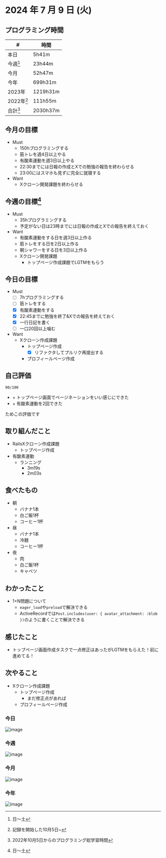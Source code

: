 # 2024 年 7 月 9 日 (火)

## プログラミング時間
| #          | 時間     |
| ---------- | -------- |
| 本日       | 5h41m    |
| 今週[^1]   | 23h44m   |
| 今月       | 52h47m   |
| 今年       | 699h31m  |
| 2023年     | 1219h31m |
| 2022年[^2] | 111h55m  |
| 合計[^3]   | 2030h37m |

## 今月の目標
- Must
  - 150hプログラミングする
  - 筋トレを週4日以上やる
  - 有酸素運動を週3日以上やる
  - 22:30までには日報の作成とXでの勉強の報告を終わらせる
  - 23:00にはスマホも見ずに完全に就寝する
- Want
  - Xクローン開発課題を終わらせる

## 今週の目標[^1]
- Must
  - 35hプログラミングする
  - 予定がない日は23時までには日報の作成とXでの報告を終えておく
- Want
  - 有酸素運動をする日を週3日以上作る
  - 筋トレをする日を2日以上作る
  - 朝シャワーをする日を3日以上作る
  - Xクローン開発課題
    - トップページ作成課題でLGTMをもらう

## 今日の目標
- Must
  - [ ] 7hプログラミングする
  - [ ] 筋トレをする
  - [x] 有酸素運動をする
  - [x] 22:45までに勉強を終了&Xでの報告を終えておく
  - [x] 一行日記を書く
  - [ ] 一口20回以上噛む
- Want
  - Xクローン作成課題
    - トップページ作成
      - [x] リファクタしてプルリク再提出する
    - プロフィールページ作成

## 自己評価
```
90/100
```
- \+ トップページ画面でページネーションをいい感じにできた
- \+ 有酸素運動を2回できた

ためこの評価です

## 取り組んだこと
- RailsXクローン作成課題
  - トップページ作成
- 有酸素運動
  - ランニング
    - 3m19s
    - 2m03s

## 食べたもの
- 朝
  - バナナ1本
  - 白ご飯1杯
  - コーヒー1杯
- 昼
  - バナナ1本
  - 冷麺
  - コーヒー1杯
- 夜
  - 肉
  - 白ご飯1杯
  - キャベツ

## わかったこと
- 1+N問題について
  - `eager_load`や`preload`で解決できる
  - ActiveRecordでは`Post.includes(user: { avatar_attachment: :blob })`のように書くことで解決できる

## 感じたこと
- トップページ画面作成タスクで一点修正はあったがLGTMをもらえた！前に進めてる！

## 次やること
- Xクローン作成課題
  - トップページ作成
    - まだ修正点があれば
  - プロフィールページ作成

### 今日
![image](https://github.com/nil-ramuda/daily_report/assets/94735931/7664a535-7e7b-4994-a86e-5bebe6cec011)

### 今週
![image](https://github.com/nil-ramuda/daily_report/assets/94735931/a26572ec-0fe5-49a8-b64d-7730cebcf3b3)

### 今月
![image](https://github.com/nil-ramuda/daily_report/assets/94735931/6711dd56-174d-4c1c-b716-59e44c7ce847)

### 今年
![image](https://github.com/nil-ramuda/daily_report/assets/94735931/4c1add16-d4db-4b7b-af2a-9d855fcd58fd)

[^1]: 日〜土
[^2]: 記録を開始した10月5日~
[^3]: 2022年10月5日からのプログラミング総学習時間

